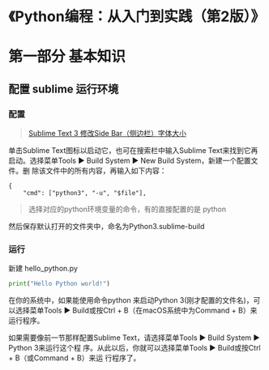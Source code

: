 # 《Python编程：从入门到实践（第2版）》

# 第一部分 基本知识
## 配置 sublime 运行环境
### 配置
> [Sublime Text 3 修改Side Bar（侧边栏）字体大小](https://blog.csdn.net/taolusi/article/details/81074086)

单击Sublime Text图标以启动它，也可在搜索栏中输入Sublime Text来找到它再
启动。选择菜单Tools ▶ Build System ▶ New Build System，新建一个配置文件。删
除该文件中的所有内容，再输入如下内容：
```
{
    "cmd": ["python3", "-u", "$file"],

```
> 选择对应的python环境变量的命令，有的直接配置的是 python

然后保存默认打开的文件夹中，命名为Python3.sublime-build

### 运行
新建 hello_python.py
```python
print("Hello Python world!")
```
在你的系统中，如果能使用命令python 来启动Python 3(刚才配置的文件名)，可以选择菜单Tools ▶
Build或按Ctrl + B（在macOS系统中为Command + B）来运行程序。

如果需要像前一节那样配置Sublime Text，请选择菜单Tools ▶ Build System ▶ Python 3来运行这个程
序。从此以后，你就可以选择菜单Tools ▶ Build或按Ctrl + B（或Command + B）来运
行程序了。




